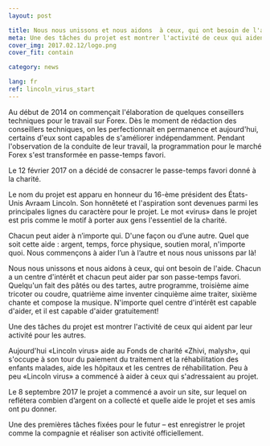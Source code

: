 ```yaml
---
layout: post

title: Nous nous unissons et nous aidons  à ceux, qui ont besoin de l'aide.
meta: Une des tâches du projet est montrer l'activité de ceux qui aident par leur activité pour les autres.
cover_img: 2017.02.12/logo.png
cover_fit: contain

category: news

lang: fr
ref: lincoln_virus_start
---
```


Au début de 2014 on commençait l'élaboration de quelques conseillers techniques pour le travail sur Forex.
Dès le moment de rédaction des conseillers techniques, on les perfectionnait en permanence  et aujourd'hui, certains d'eux sont capables de s'améliorer indépendamment.
Pendant l'observation de la conduite de leur travail, la programmation pour le marché Forex s'est transformée en passe-temps favori.

Le 12 février 2017 on a décidé de consacrer le passe-temps favori donné à la charité.

Le nom du projet est apparu en honneur du 16-ème président des États-Unis Avraam  Lincoln.
Son honnêteté et l'aspiration sont devenues parmi les principales lignes du caractère pour le projet.
Le mot «virus» dans le projet est pris comme le motif  à porter aux gens l'essentiel de la charité.

Chacun peut aider à n’importe qui.
D'une façon ou d’une autre. 
Quel que soit cette aide : argent, temps, force physique, soutien moral, n'importe quoi.
Nous commençons à aider l’un à l’autre et nous nous unissons par là!

Nous nous unissons et nous aidons  à ceux, qui ont besoin de l'aide.
Chacun a un centre d'intérêt et chacun peut aider par son passe-temps favori.
Quelqu'un fait des pâtés ou des tartes, autre programme, troisième aime tricoter ou coudre, quatrième aime inventer cinquième aime traiter, sixième chante et compose la musique.
N'importe quel centre d'intérêt est capable d'aider, et il est capable d'aider gratuitement!

Une des tâches du projet est montrer l'activité de ceux qui aident par leur activité pour les autres.

Aujourd'hui «Lincoln virus» aide au Fonds de charité  «Zhivi, malysh», qui s'occupe à son tour du paiement du traitement et la réhabilitation des enfants malades, aide les hôpitaux et les centres de réhabilitation.
Peu à peu «Lincoln virus» a commencé à aider à ceux qui s'adressaient  au projet.

Le 8 septembre 2017 le projet a commencé a avoir   un site, sur lequel on reflétera combien d’argent on a collecté et quelle aide le projet et ses amis ont pu donner.

Une des premières tâches fixées pour le futur – est enregistrer le projet comme la compagnie et réaliser  son activité officiellement.
